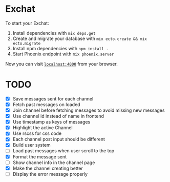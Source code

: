 # Exchat

To start your Exchat:

  1. Install dependencies with `mix deps.get`
  2. Create and migrate your database with `mix ecto.create && mix ecto.migrate`
  3. Install npm dependencies with `npm install .`
  4. Start Phoenix endpoint with `mix phoenix.server`

Now you can visit [`localhost:4000`](http://localhost:4000) from your browser.

# TODO

- [x] Save messages sent for each channel
- [x] Fetch past messages on loaded
- [x] Join channel before fetching messages to avoid missing new messages
- [x] Use channel id instead of name in frontend
- [x] Use timestamp as keys of messages
- [x] Highlight the active Channel
- [x] Use rscss for css code
- [x] Each channel post input should be different
- [x] Build user system
- [ ] Load past messages when user scroll to the top
- [x] Format the message sent
- [ ] Show channel info in the channel page
- [x] Make the channel creating better
- [ ] Display the error message properly
